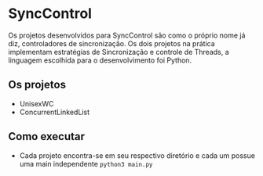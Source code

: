 # SyncControl
Os projetos desenvolvidos para SyncControl são como o próprio nome já diz, controladores de sincronização. Os dois projetos na prática implementam estratégias de Sincronização e controle de Threads, a linguagem escolhida para o desenvolvimento foi Python.

## Os projetos

* UnisexWC
* ConcurrentLinkedList

## Como executar
* Cada projeto encontra-se em seu respectivo diretório e cada um possue uma main independente
``` python3 main.py ```
